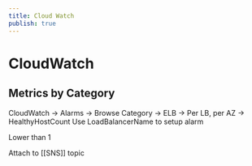 ```yaml
---
title: Cloud Watch
publish: true
---
```

# CloudWatch
## Metrics by Category
CloudWatch -> Alarms -> Browse Category -> ELB -> Per LB, per AZ -> HealthyHostCount
Use LoadBalancerName to setup alarm

Lower than 1

Attach to [[SNS]] topic
